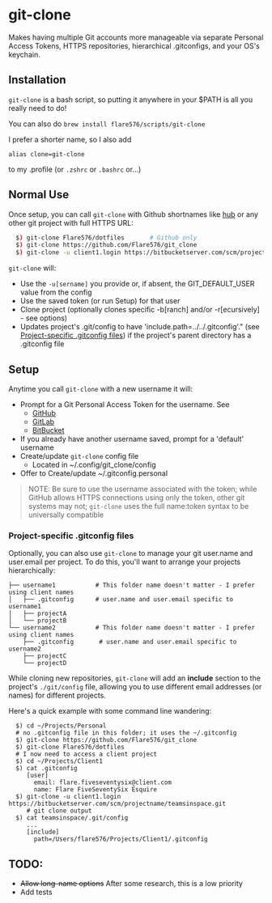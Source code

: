 # git-clone

Makes having multiple Git accounts more manageable via separate Personal Access Tokens, HTTPS
repositories, hierarchical .gitconfigs, and your OS's keychain.

## Installation

`git-clone` is a bash script, so putting it anywhere in your $PATH is all you really need to do!

You can also do `brew install flare576/scripts/git-clone`

I prefer a shorter name, so I also add

```
alias clone=git-clone
```

to my .profile (or `.zshrc` or `.bashrc` or...)

## Normal Use
Once setup, you can call `git-clone` with Github shortnames like
[hub](https://github.com/github/hub) or any other git project with full HTTPS URL:

```bash
  $) git-clone Flare576/dotfiles       # Github only
  $) git-clone https://github.com/Flare576/git_clone
  $) git-clone -u client1.login https://bitbucketserver.com/scm/projectname/teamsinspace.git
```

`git-clone` will:
- Use the `-u[sername]` you provide or, if absent, the GIT_DEFAULT_USER value from the config
- Use the saved token (or run Setup) for that user
- Clone project (optionally clones specific -b[ranch] and/or -r[ecursively] - see options)
- Updates project's .git/config to have 'include.path=../../.gitconfig'." (see [Project-specific .gitconfig files](#project-specific-gitconfig-files)) if the project's parent directory has a .gitconfig file
## Setup
Anytime you call `git-clone` with a new username it will:
  - Prompt for a Git Personal Access Token for the username. See
    - [GitHub](https://github.com/settings/tokens)
    - [GitLab](https://docs.gitlab.com/ee/user/profile/personal_access_tokens.html)
    - [BitBucket](https://confluence.atlassian.com/bitbucketserver/personal-access-tokens-939515499.html)
  - If you already have another username saved, prompt for a 'default' username
  - Create/update `git-clone` config file
    - Located in ~/.config/git_clone/config
  - Offer to Create/update ~/.gitconfig.personal

> NOTE: Be sure to use the username associated with the token; while GitHub allows HTTPS connections
> using only the token, other git systems may not; `git-clone` uses the full name:token syntax to be
> universally compatible

### Project-specific .gitconfig files

Optionally, you can also use `git-clone` to manage your git user.name and user.email per project. To
do this, you'll want to arrange your projects hierarchically:

```
├── username1           # This folder name doesn't matter - I prefer using client names
│   ├── .gitconfig      # user.name and user.email specific to username1
│   ├── projectA
│   └── projectB
└── username2           # This folder name doesn't matter - I prefer using client names
    ├── .gitconfig       # user.name and user.email specific to username2
    ├── projectC
    └── projectD
```

While cloning new repositories, `git-clone` will add an **include** section to the project's
`./git/config` file, allowing you to use different email addresses (or names) for different
projects.

Here's a quick example with some command line wandering:

```
  $) cd ~/Projects/Personal
  # no .gitconfig file in this folder; it uses the ~/.gitconfig
  $) git-clone https://github.com/Flare576/git_clone
  $) git-clone Flare576/dotfiles
  # I now need to access a client project
  $) cd ~/Projects/Client1
  $) cat .gitconfig
     [user]
       email: flare.fiveseventysix@client.com
       name: Flare FiveSeventySix Esquire
  $) git-clone -u client1.login https://bitbucketserver.com/scm/projectname/teamsinspace.git
     # git clone output
  $) cat teamsinspace/.git/config
     ...
     [include]
       path=/Users/flare576/Projects/Client1/.gitconfig
```

## TODO:

- ~~Allow long-name options~~ After some research, this is a low priority
- Add tests
